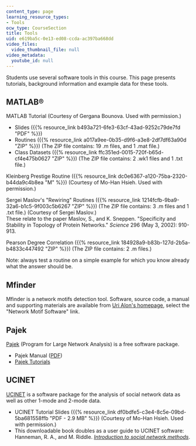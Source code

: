 ```yaml
---
content_type: page
learning_resource_types:
- Tools
ocw_type: CourseSection
title: Tools
uid: e619ba5c-0e13-ed08-ccda-ac397ba668dd
video_files:
  video_thumbnail_file: null
video_metadata:
  youtube_id: null
---
```


Students use several software tools in this course. This page presents tutorials, background information and example data for these tools.

MATLAB®
-------

MATLAB Tutorial (Courtesy of Gergana Bounova. Used with permission.)

*   Slides ({{% resource_link b493a721-6fe3-63cf-43ad-9252c79de7fd "PDF" %}})
*   Routines ({{% resource_link a017a9ee-0b35-d9f6-a3e8-2df7df63a90d "ZIP" %}}) (The ZIP file contains: 19 .m files, and 1 .mat file.)
*   Class Datasets ({{% resource_link ffc351ed-0015-720f-b65d-cf4e475b0627 "ZIP" %}}) (The ZIP file contains: 2 .wk1 files and 1 .txt file.)

Kleinberg Prestige Routine ({{% resource_link dc0e6367-a120-75ba-2320-b44da9c4b8ea "M" %}}) (Courtesy of Mo-Han Hsieh. Used with permission.)

Sergei Maslov's "Rewiring" Routines ({{% resource_link 1214fcfb-9ba9-32a6-b1c5-9f003c5b6267 "ZIP" %}}) (The ZIP file contains: 3 .m files and 1 .txt file.) (Courtesy of Sergei Maslov.)  
These relate to the paper Maslov, S., and K. Sneppen. "Specificity and Stability in Topology of Protein Networks." _Science_ 296 (May 3, 2002): 910-913.

Pearson Degree Correlation ({{% resource_link 184928a9-b83b-127d-2b5a-b4833c447492 "ZIP" %}}) (The ZIP file contains: 2 .m files.)

Note: always test a routine on a simple example for which you know already what the answer should be.

Mfinder
-------

Mfinder is a network motifs detection tool. Software, source code, a manual and supporting materials are available from [Uri Alon's homepage](http://www.weizmann.ac.il/mcb/UriAlon/), select the "Network Motif Software" link.

Pajek
-----

[Pajek](http://vlado.fmf.uni-lj.si/pub/networks/pajek/) (Program for Large Network Analysis) is a free software package.

*   Pajek Manual ([PDF](http://vlado.fmf.uni-lj.si/pub/networks/pajek/doc/pajekman.pdf))
*   [Pajek Tutorials](http://vlado.fmf.uni-lj.si/pub/networks/pajek/howto.htm)

UCINET
------

[UCINET](http://www.analytictech.com/ucinet/ucinet.htm) is a software package for the analysis of social network data as well as other 1-mode and 2-mode data.

*   UCINET Tutorial Slides ({{% resource_link df0bdfe5-c3e4-8c5e-09bd-5ba681558ffb "PDF - 2.9 MB" %}}) (Courtesy of Mo-Han Hsieh. Used with permission.)
*   This downloadable book doubles as a user guide to UCINET software: Hanneman, R. A., and M. Riddle. [_Introduction to social network methods_](http://faculty.ucr.edu/~hanneman/nettext/).